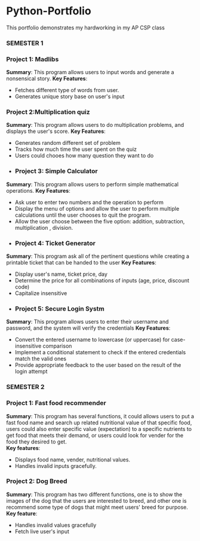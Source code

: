 # Python-Portfolio
This portfolio demonstrates my hardworking in my AP CSP class
### SEMESTER 1
### Project 1: Madlibs
**Summary**: This program allows users to input words and generate a nonsensical story.
**Key Features**: 
- Fetches different type of words from user.
- Generates unique story base on user's input
### Project 2:Multiplication quiz 
**Summary**: This program allows users to do multiplication problems, and displays the user's score.
**Key Features**: 
- Generates random different set of problem 
- Tracks how much time the user spent on the quiz
- Users could chooes how many question they want to do
- ### Project 3: Simple Calculator 
**Summary**: This program allows users to perform simple mathematical operations. 
**Key Features**: 
- Ask user to enter two numbers and the operation to perform
- Display the menu of options and allow the user to perform multiple calculations until the user chooses to quit the program.
- Allow the user choose between the five option: addition, subtraction, multiplication , division. 
- ### Project 4: Ticket Generator 
**Summary**: This program ask all of the pertinent questions while creating a printable ticket that can be handed to the user 
**Key Features**: 
- Display user's name, ticket price, day
- Determine the price for all combinations of inputs (age, price, discount code)
- Capitalize insensitive 
- ### Project 5: Secure Login Systm 
**Summary**: This program allows users to enter their username and password, and the system will verify the credentials
**Key Features**: 
- Convert the entered username to lowercase (or uppercase) for case-insensitive comparison
- Implement a conditional statement to check if the entered credentials match the valid ones
- Provide appropriate feedback to the user based on the result of the login attempt

### SEMESTER 2
### Project 1: Fast food recommender
**Summary**: This program has several functions, it could allows users to put a fast food name and search up related nutritional value of that specific food, users could also enter specific value (expectation) to a specific nutrients to get food that meets their demand, or users could look for vender for the food they desired to get.  
**Key features**: 
- Displays food name, vender, nutritional values.
- Handles invalid inputs gracefully.
### Project 2: Dog Breed 
**Summary**: This program has two different functions, one is to show the images of the dog that the users are interested to breed, and other one is recommend some type of dogs that might meet users'  breed for purpose. 
**Key feature**: 
- Handles invalid values gracefully 
- Fetch live user's input
